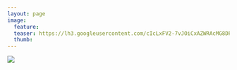 ```yaml
---
layout: page
image:
  feature:
  teaser: https://lh3.googleusercontent.com/cIcLxFV2-7vJOiCxAZWRAcMG8DPHnvH0ss6ecoi8dJo=w245
  thumb:
---
```


[![](https://lh3.googleusercontent.com/_wFqwRQ_ZASFDGayXgxwIonOeovw2cH-_o1wjRAyoOM=w800)](https://lh3.googleusercontent.com/_wFqwRQ_ZASFDGayXgxwIonOeovw2cH-_o1wjRAyoOM=s0)
